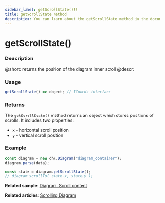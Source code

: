 ```yaml
---
sidebar_label: getScrollState()!!
title: getScrollState Method
description: You can learn about the getScrollState method in the documentation of the DHTMLX JavaScript Diagram library. Browse developer guides and API reference, try out code examples and live demos, and download a free 30-day evaluation version of DHTMLX Diagram.
---
```


# getScrollState()

### Description

@short: returns the position of the diagram inner scroll
@descr: 

### Usage

~~~jsx 
getScrollState() => object; // ICoords interface
~~~

### Returns

The `getScrollState()` method returns an object which stores positions of scrolls. It includes two properties:

- `x`	- horizontal scroll position
- `y` - vertical scroll position

### Example

~~~jsx {4}
const diagram = new dhx.Diagram("diagram_container");
diagram.parse(data);

const state = diagram.getScrollState();
// diagram.scrollTo( state.x, state.y );
~~~

**Related sample**: [Diagram. Scroll content](https://snippet.dhtmlx.com/f970hbym)

**Related articles**: [Scrolling Diagram](../../../guides/diagram/scrolling_diagram/)